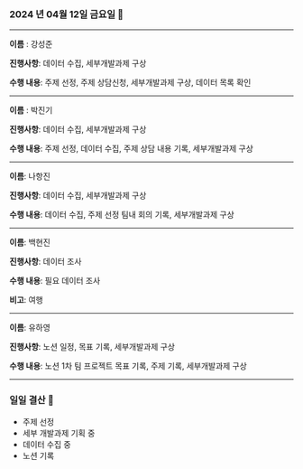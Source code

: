### 2024 년 04월 12일 금요일 📅

---

**이름** : 강성준

**진행사항**:  데이터 수집, 세부개발과제 구상

**수행 내용**:  주제 선정, 주제 상담신청, 세부개발과제 구상, 데이터 목록 확인

---

**이름** : 박진기

**진행사항**:  데이터 수집, 세부개발과제 구상

**수행 내용**: 주제 선정, 데이터 수집, 주제 상담 내용 기록, 세부개발과제 구상

---

**이름**: 나항진

**진행사항**: 데이터 수집, 세부개발과제 구상

**수행 내용**: 데이터 수집, 주제 선정 팀내 회의 기록, 세부개발과제 구상

---

**이름**: 백현진

**진행사항**:  데이터 조사

**수행 내용**:  필요 데이터 조사

**비고**: 여행

---

**이름**: 유하영

**진행사항**: 노션 일정, 목표 기록, 세부개발과제 구상

**수행 내용**: 노션 1차 팀 프로젝트 목표 기록, 주제 기록, 세부개발과제 구상

---

### 일일 결산 📝

- 주제 선정
- 세부 개발과제 기획 중
- 데이터 수집 중
- 노션 기록